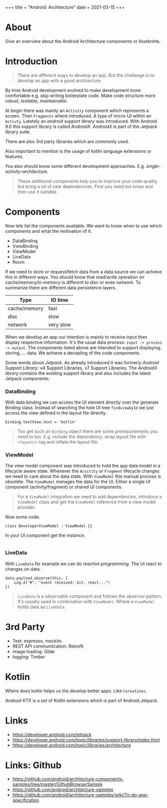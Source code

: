 +++
title = "Android: Architecture"
date = 2021-03-15
+++

# About
Give an overview about the Android Architecture components or bluebrints.

# Introduction
> There are different ways to develop an app. But the challenge is to develop an app with a good architecture.

By time Android development evolved to make development more comfortable e.g. skip writing boilerplate code.
Make code structure more _robust, testable, maintainable_.

At begin there was mainly an `Activity` component which represents a screen. Then `Fragments` where introduced. A type of micro-UI within an `Activty`.
Latetely an _android support library_ was introduced. With Android 9.0 this support library is called _AndroidX_.
_AndroidX_ is part of the _Jetpack_ library suite.

There are also 3rd party libraries which are commonly used.

Also important to mention is the usage of kotlin language extensions or features.

You also should know some different development approaches. E.g. _single-activity-architecture_.

> These additional components help you to improve your code quality but bring a lot of new dependencies. First you need too know and then use it suitable.

# Components
Now lets list the components available. We want to know when to use which components and what the motivation of it.
* DataBinding
* ViewBinding
* ViewModel
* LiveData
* Room

If we need to store or request/fetch data from a data source we can achieve this in different ways. You should know that read/write operation on _cache/memory/in-memory_ is different to _disc_ or even _network_. To summarize there are different data persistence layers.

| Type         | IO time   |
|--------------|-----------|
| cache/memory | fast      |
| disc         | slow      |
| network      | very slow |

When we develop an app our intention is mainly to receive input then display respective information. It's the usual data process: `input -> process -> output`. The components listed above are intended to support displaying, storing, ... data. We achieve a decopling of the code components.

Some words about _Jetpack_. As already introduced it was formerly _Android Support Library_: v4 Support Libraries, v7 Support Libraries.
The _AndroidX library_ contains the existing support library and also includes the latest Jetpack components. 

### DataBinding
With data binding we can access the UI element directly over the generate Binding class. Instead of searching the hole UI tree `findviewbyId` we just access the view defined in the layout file directly.

```
binding.textView.text = 'kotlin'
```

> Too get such an `binding` object there are some prerequirements you need to too. E.g. include the dependency, wrap layout file with `<layout/>` tag and inflate the layout file.

### ViewModel
The view model component was introduced to hold the app data model in a lifecycle aware state. Whenever the `Acvitity` or `Fragment` lifecycle changes we need to care about the data state. With `ViewModel` this manual process is obsolete. The `ViewModel` manages the data for the UI. Either a single UI component (activity/fragment) or shared UI components.

> For a `ViewModel` integration we need to add dependencies, introduce a `ViewModel` class and get the `ViewModel` reference from a view model provider.

Now some code.
```
class DeveloperViewModel : ViewModel {}
```
In your UI component get the instance.
```

```

### LiveData
With `LiveData` for example we can do _reactive programming_. The UI react to changes on data.

```
data.payload.observe(this, {
    Log.d("#", "event received: $it. react...")
})
```

> `LiveData` is a _observable_ component and follows the _observer pattern_. It's usually used in combination with `ViewModel`. Where a `ViewModel` holds data as `LiveData`.

# 3rd Party
* Test: espresso, mockito
* REST API communitcation: Retrofit
* image loading: Glide
* logging: Timber

# Kotlin
Where does kotlin helps us the develop better apps. Like `Coroutines`. 

_Android KTX_ is a set of Kotlin extensions which is part of Android Jetpack.

# Links
* https://developer.android.com/jetpack
* https://developer.android.com/topic/libraries/support-library/index.html
* https://developer.android.com/topic/libraries/architecture

# Links: Github 
* https://github.com/android/architecture-components-samples/tree/master/GithubBrowserSample
* https://github.com/android/architecture-samples
* https://github.com/android/architecture-samples/wiki/To-do-app-specification
